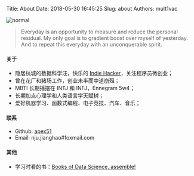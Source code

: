 Title: About
Date: 2018-05-30 16:45:25
Slug: about
Authors: mult1vac

![normal]({filename}/images/pages/滨江钱塘.jpeg)


> Everyday is an opportunity to measure and reduce the personal residual. My only goal is to gradient boost over myself of yesterday. And to repeat this everyday with an unconquerable spirit. 



#### 关于

- 隐居杭城的数据科学汪，快乐的 [Indie Hacker](https://www.indiehackers.com/)，关注程序员微创业；
- 曾在花厂和猪场工作，创业未半而中道崩殂；
- MBTI 长期摇摆在 INTJ 和 INFJ，Ennegram 5w4；
- 长期加点心理学和人类语言学天赋树；
- 爱好机器学习、函数式编程、电子竞技、汽车、音乐；

#### 联系

* Github: [apex51](https://github.com/apex51)
* Email: nju.jianghao#foxmail.com 

#### 其他

* 学习时看的书：[Books of Data Science, assemble!](http://www.douban.com/doulist/13454722/)

